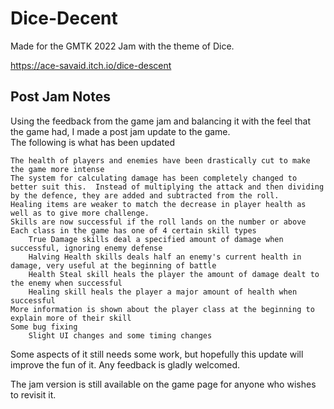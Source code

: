 # Dice-Decent
 Made for the GMTK 2022 Jam with the theme of Dice. 
 
 https://ace-savaid.itch.io/dice-descent

## Post Jam Notes 
Using the feedback from the game jam and balancing it with the feel that the game had, I made a post jam update to the game.   
The following is what has been updated  

    The health of players and enemies have been drastically cut to make the game more intense  
    The system for calculating damage has been completely changed to better suit this.  Instead of multiplying the attack and then dividing by the defence, they are added and subtracted from the roll.  
    Healing items are weaker to match the decrease in player health as well as to give more challenge.  
    Skills are now successful if the roll lands on the number or above  
    Each class in the game has one of 4 certain skill types  
        True Damage skills deal a specified amount of damage when successful, ignoring enemy defense  
        Halving Health skills deals half an enemy's current health in damage, very useful at the beginning of battle  
        Health Steal skill heals the player the amount of damage dealt to the enemy when successful  
        Healing skill heals the player a major amount of health when successful  
    More information is shown about the player class at the beginning to explain more of their skill  
    Some bug fixing  
        Slight UI changes and some timing changes  

Some aspects of it still needs some work,  but hopefully this update will improve the fun of it.    Any feedback is gladly welcomed.  

The jam version is still available on the game page for anyone who wishes to revisit it.   
